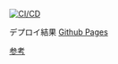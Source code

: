 [![CI/CD](https://github.com/YamaguchiRyuta/portfolio/actions/workflows/production.yml/badge.svg)](https://github.com/YamaguchiRyuta/portfolio/actions/workflows/production.yml)

デプロイ結果 [Github Pages](https://yamaguchiryuta.github.io/portfolio/)

[参考](https://tailblocks.cc/)
